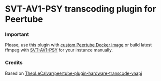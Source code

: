 # SVT-AV1-PSY transcoding plugin for Peertube

### Important
Please, use this plugin with [custom Peertube Docker image](https://github.com/ilfarpro/peertube-docker-ffmpeg-hwaccel) or build latest ffmpeg with [SVT-AV1-PSY](https://github.com/gianni-rosato/svt-av1-psy/tree/master) for your instance manually.

### Credits
Based on [TheoLeCalvar/peertube-plugin-hardware-transcode-vaapi](https://github.com/TheoLeCalvar/peertube-plugin-hardware-transcode-vaapi)
